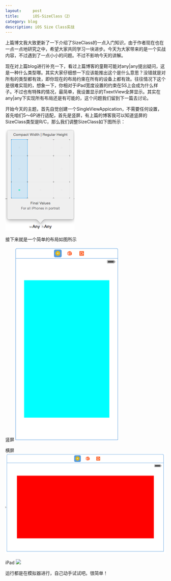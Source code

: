 ```yaml
---
layout:     post
title:      iOS-SizeClass（2）
category: blog
description: iOS Size Class实战
---
```


上篇博文我大致更新了一下介绍了SizeClass的一点入门知识，由于作者现在也在一点一点地研究之中，希望大家共同学习一块进步。今天为大家带来的是一个实战内容，不过遇到了一点小小的问题。不过不影响今天的讲解。

现在对上篇blog进行补充一下，看过上篇博客的童鞋可能对any|any提出疑问，这是一种什么类型哪。其实大家仔细想一下应该能推出这个是什么意思？没错就是对所有的类型都有效，即你现在的布局约束在所有的设备上都有效。往往情况下这个是很难实现的，想象一下，你相对于iPad宽度设置的约束在5S上会成为什么样子。不过也有特殊的情况，最简单，我设置显示的TxextView全屏显示。其实在any|any下实现所有布局还是有可能的，这个问题我们留到下一篇去讨论。

开始今天的主题，首先自觉创建一个SingleViewAppication，不需要任何设置，首先咱们5～6P进行适配，首先是竖屏，有上篇的博客我可以知道竖屏的SizeClass类型是R/C，那么我们调整SizeClass如下图所示：

<img src="/images/blog/sizeclass/rc.png">

接下来就是一个简单的布局如图所示

竖屏
<img src="/images/blog/sizeclass/shu.png">

横屏
<img src="/images/blog/sizeclass/heng.png">

iPad
<img src="/images/blog/sizeclass/iPad1.png">

运行都是在模拟器进行，自己动手试试吧。很简单！